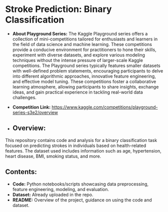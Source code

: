 # Stroke Prediction: Binary Classification
- **About Playground Series:** The Kaggle Playground series offers a collection of mini-competitions tailored for enthusiasts and learners in the field of data science and machine learning. These competitions provide a conducive environment for practitioners to hone their skills, experiment with diverse datasets, and explore various modeling techniques without the intense pressure of larger-scale Kaggle competitions. The Playground series typically features smaller datasets with well-defined problem statements, encouraging participants to delve into different algorithmic approaches, innovative feature engineering, and effective model tuning. These competitions foster a collaborative learning atmosphere, allowing participants to share insights, exchange ideas, and gain practical experience in tackling real-world data challenges.

- **Competition Link:** https://www.kaggle.com/competitions/playground-series-s3e2/overview
- ## Overview:
This repository contains code and analysis for a binary classification task focused on predicting strokes in individuals based on health-related features. The dataset used includes information such as age, hypertension, heart disease, BMI, smoking status, and more.

## Contents:
- **Code:** Python notebooks/scripts showcasing data preprocessing, feature engineering, modeling, and evaluation.
- **Dataset:** Already uploaded in the repo.
- **README:** Overview of the project, guidance on using the code and dataset.
